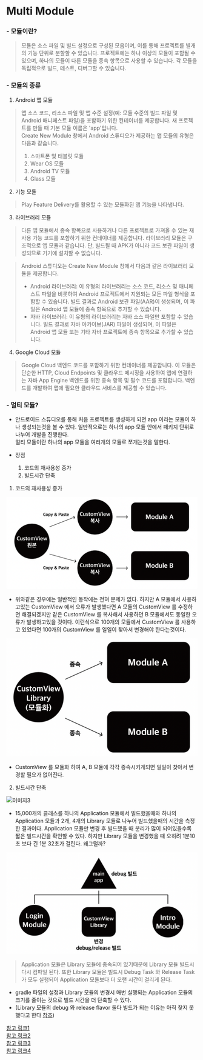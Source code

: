 # Multi Module

###  - 모듈이란?
> 모듈은 소스 파일 및 빌드 설정으로 구성된 모음이며, 이를 통해 프로젝트를 별개의 기능 단위로 분할할 수 있습니다. 프로젝트에는 하나 이상의 모듈이 포함될 수 있으며, 하나의 모듈이 다른 모듈을 종속 항목으로 사용할 수 있습니다. 각 모듈을 독립적으로 빌드, 테스트, 디버그할 수 있습니다.  

### - 모듈의 종류
1. Android 앱 모듈
> 앱 소스 코드, 리소스 파일 및 앱 수준 설정(예: 모듈 수준의 빌드 파일 및 Android 매니페스트 파일)을 포함하기 위한 컨테이너를 제공합니다. 새 프로젝트를 만들 때 기본 모듈 이름은 'app'입니다.  
>Create New Module 창에서 Android 스튜디오가 제공하는 앱 모듈의 유형은 다음과 같습니다.  
>1. 스마트폰 및 태블릿 모듈  
>2. Wear OS 모듈  
>3. Android TV 모듈  
>4. Glass 모듈  

2. 기능 모듈
> Play Feature Delivery를 활용할 수 있는 모듈화된 앱 기능을 나타냅니다.

3. 라이브러리 모듈
> 다른 앱 모듈에서 종속 항목으로 사용하거나 다른 프로젝트로 가져올 수 있는 재사용 가능 코드를 포함하기 위한 컨테이너를 제공합니다. 라이브러리 모듈은 구조적으로 앱 모듈과 같습니다. 단, 빌드될 때 APK가 아니라 코드 보관 파일이 생성되므로 기기에 설치할 수 없습니다.  

> Android 스튜디오는 Create New Module 창에서 다음과 같은 라이브러리 모듈을 제공합니다.  
>* Android 라이브러리: 이 유형의 라이브러리는 소스 코드, 리소스 및 매니페스트 파일을 비롯하여 Android 프로젝트에서 지원되는 모든 파일 형식을 포함할 수 있습니다. 빌드 결과로 Android 보관 파일(AAR)이 생성되며, 이 파일은 Android 앱 모듈에 종속 항목으로 추가할 수 있습니다.  
>* 자바 라이브러리: 이 유형의 라이브러리는 자바 소스 파일만 포함할 수 있습니다. 빌드 결과로 자바 아카이브(JAR) 파일이 생성되며, 이 파일은 Android 앱 모듈 또는 기타 자바 프로젝트에 종속 항목으로 추가할 수 있습니다.

4. Google Cloud 모듈
> Google Cloud 백엔드 코드를 포함하기 위한 컨테이너를 제공합니다. 이 모듈은 단순한 HTTP, Cloud Endpoints 및 클라우드 메시징을 사용하여 앱에 연결하는 자바 App Engine 백엔드를 위한 종속 항목 및 필수 코드를 포함합니다. 백엔드를 개발하여 앱에 필요한 클라우드 서비스를 제공할 수 있습니다.

### - 멀티 모듈?
* 안드로이드 스튜디오를 통해 처음 프로젝트를 생성하게 되면 app 이라는 모듈이 하나 생성되는것을 볼 수 있다. 일반적으로는 하나의 app 모듈 안에서 패키지 단위로 나누어 개발을 진행한다.  
멀티 모듈이란 하나의 app 모듈을 여러개의 모듈로 쪼개는것을 말한다.

 * 장점  
    1. 코드의 재사용성 증가
    2. 빌드시간 단축

1. 코드의 재사용성 증가

![이미지](image/multimodule/before.png)

- 위와같은 경우에는 일반적인 동작에는 전혀 문제가 없다. 하지만 A 모듈에서 사용하고있는 CustomView 에서 오류가 발생했다면 A 모듈의 CustomView 를 수정하면 해결되겠지만 같은 CustomView 를 복사해서 사용하던 B 모듈에서도 동일한 오류가 발생하고있을 것이다. 이런식으로 100개의 모듈에서 CustomView 를 사용하고 있었다면 100개의 CustomView 를 일일이 찾아서 변경해야 한다는것이다.

![이미지2](image/multimodule/after.png)

- CustomView 를 모듈화 하여 A, B 모듈에 각각 종속시키게되면 일일이 찾아서 변경할 필요가 없어진다.

2. 빌드시간 단축

![이미지3](https://cdn-media-1.freecodecamp.org/images/JsR7H3b6U9J49HLLY6rV5BCsNnuCQIT0O4rx)


- 15,000개의 클래스를 하나의 Application 모듈에서 빌드했을때와 하나의 Application 모듈과 2개, 4개의 Library 모듈로 나누어 빌드했을때의 시간을 측정한 결과이다. Application 모듈만 변경 후 빌드했을 때 분리가 많이 되어있을수록 짧은 빌드시간을 확인할 수 있다. 하지만 Library 모듈을 변경했을 때 오히려 1분10초 보다 긴 1분 32초가 걸린다. 왜그럴까?  

![이미지3](image/multimodule/library_module.png)
>Application 모듈은 Library 모듈에 종속되어 있기때문에 Library 모듈 빌드시 다시 컴파일 된다. 또한 Library 모듈은 빌드시 Debug Task 와 Release Task 가 모두 실행되어 Application 모듈보다 더 오랜 시간이 걸리게 된다.

- gradle 파일의 설정과 Library 모듈의 변경시 매번 실행되는 Application 모듈의 크기를 줄이는 것으로 빌드 시간을 더 단축할 수 있다.  
- (Library 모듈의 debug 와 release flavor 둘다 빌드가 되는 이유는 아직 찾지 못했다고 한다 [참조](https://code.google.com/p/android/issues/detail?id=52962))

[참고 링크1](https://developer.android.com/studio/projects?hl=ko)  
[참고 링크2](https://www.youtube.com/watch?v=H4qh0n9Zu5k)  
[참고 링크3](https://www.freecodecamp.org/news/how-modularisation-affects-build-time-of-an-android-application-43a984ce9968)  
[참고 링크4](https://footcode.postype.com/post/3673100)
